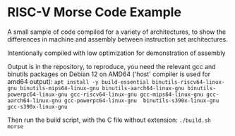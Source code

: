 # RISC-V Morse Code Example
A small sample of code compiled for a variety of architectures, to show the differences in machine and assembly between instruction set architectures.

Intentionally compiled with low optimization for demonstration of assembly

Output is in the repository, to reproduce, you need the relevant gcc and binutils packages on Debian 12 on AMD64 ('host' compiler is used for amd64 output):
`apt install -y build-essential binutils-riscv64-linux-gnu binutils-mips64-linux-gnu binutils-aarch64-linux-gnu binutils-powerpc64-linux-gnu gcc-riscv64-linux-gnu gcc-mips64-linux-gnu gcc-aarch64-linux-gnu gcc-powerpc64-linux-gnu  binutils-s390x-linux-gnu gcc-s390x-linux-gnu`

Then run the build script, with the C file without extension:
`./build.sh morse`
 
